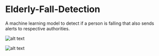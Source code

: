 # Elderly-Fall-Detection
A machine learning model to detect if a person is falling
that also sends alerts to respective
authorities.

![alt text](https://i.ibb.co/JxNhVrm/fall.gif) 


![alt text](https://i.ibb.co/d577Bkw/fall2.gif)
